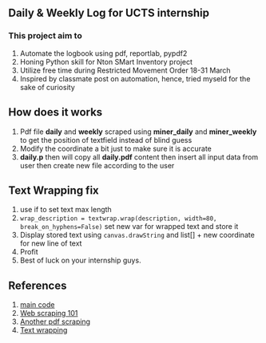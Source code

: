 ## Daily & Weekly Log for UCTS internship

### This project aim to 

1. Automate the logbook using pdf, reportlab, pypdf2
2. Honing Python skill for Nton SMart Inventory project
3. Utilize free time during Restricted Movement Order 18-31 March
4. Inspired by classmate post on automation, hence, tried myseld for the sake of curiosity

## How does it works

1. Pdf file **__daily__** and **__weekly__** scraped using **__miner_daily__** and **__miner_weekly__** to get the position of textfield instead of blind guess
2. Modify the coordinate a bit just to make sure it is accurate
3. **__daily.p__** then will copy all **__daily.pdf__** content then insert all input data from user then create new file according to the user


## Text Wrapping fix
1. use if to set text max length
2. ```wrap_description = textwrap.wrap(description, width=80, break_on_hyphens=False)``` set new var for wrapped text and store it
3. Display stored text using ```canvas.drawString``` and list[] + new coordinate for new line of text
4. Profit
5. Best of luck on your internship guys.


## References
1. [main code](https://stackoverflow.com/questions/6819336/add-text-to-existing-pdf-document-in-python)
2. [Web scraping 101](https://pdfminer-docs.readthedocs.io/programming.html#performing-layout-analysis)
3. [Another pdf scraping](https://towardsdatascience.com/web-scraping-101-in-python-35f8653b1c97)
4. [Text wrapping](https://stackoverflow.com/questions/41553666/reportlab-wrap-with-drawstring)
